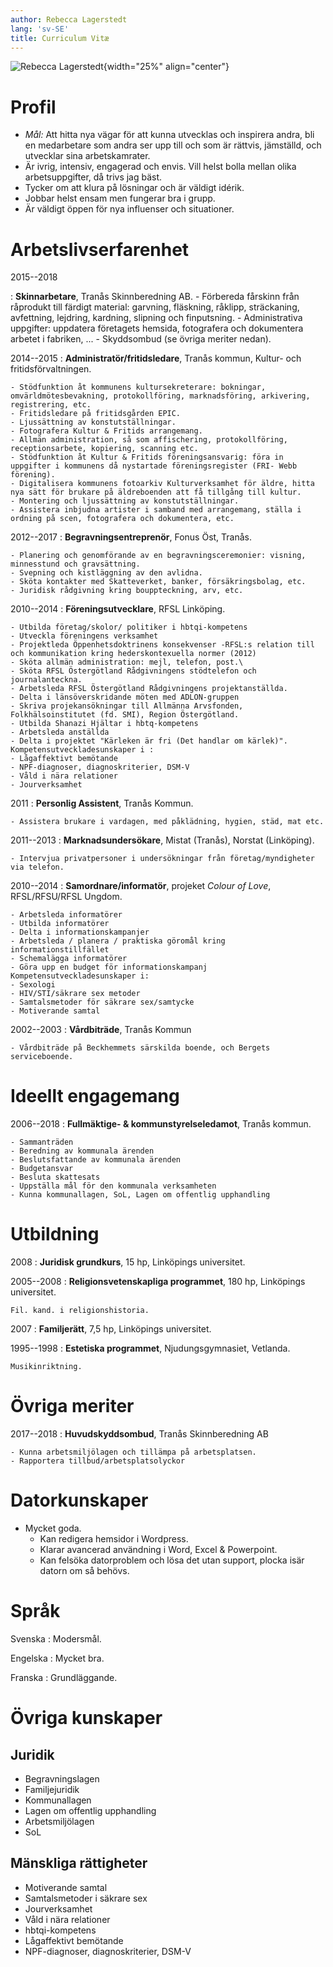 ```yaml
---
author: Rebecca Lagerstedt
lang: 'sv-SE'
title: Curriculum Vitæ
---
```


![Rebecca Lagerstedt](https://linuxtjej.github.io/images/rebeccacv.jpg){width="25%" align="center"}

# Profil

* *Mål:* Att hitta nya vägar för att kunna utvecklas och inspirera andra, bli en medarbetare som andra ser upp till och som är rättvis, jämställd, och utvecklar sina arbetskamrater.
* Är ivrig, intensiv, engagerad och envis. Vill helst bolla mellan olika arbetsuppgifter, då trivs jag bäst.
* Tycker om att klura på lösningar och är väldigt idérik.
* Jobbar helst ensam men fungerar bra i grupp.
* Är väldigt öppen för nya influenser och situationer.

# Arbetslivserfarenhet

2015--2018

:   **Skinnarbetare**, Tranås Skinnberedning AB.
    - Förbereda fårskinn från råprodukt till färdigt material: garvning, fläskning, råklipp, sträckaning, avfettning, lejdring, kardning, slipning och finputsning.
    - Administrativa uppgifter: uppdatera företagets hemsida, fotografera och dokumentera arbetet i fabriken, ...
    - Skyddsombud (se övriga meriter nedan).

2014--2015
:   **Administratör/fritidsledare**, Tranås kommun, Kultur- och fritidsförvaltningen.

    - Stödfunktion åt kommunens kultursekreterare: bokningar, omvärldmötesbevakning, protokollföring, marknadsföring, arkivering, registrering, etc.
    - Fritidsledare på fritidsgården EPIC.
    - Ljussättning av konstutställningar.
    - Fotografera Kultur & Fritids arrangemang.
    - Allmän administration, så som affischering, protokollföring, receptionsarbete, kopiering, scanning etc.
    - Stödfunktion åt Kultur & Fritids föreningsansvarig: föra in uppgifter i kommunens då nystartade föreningsregister (FRI- Webb förening).
    - Digitalisera kommunens fotoarkiv Kulturverksamhet för äldre, hitta nya sätt för brukare på äldreboenden att få tillgång till kultur.
    - Montering och ljussättning av konstutställningar.
    - Assistera inbjudna artister i samband med arrangemang, ställa i ordning på scen, fotografera och dokumentera, etc.

2012--2017
:   **Begravningsentreprenör**, Fonus Öst, Tranås.

    - Planering och genomförande av en begravningsceremonier: visning, minnesstund och gravsättning.
    - Svepning och kistläggning av den avlidna.
    - Sköta kontakter med Skatteverket, banker, försäkringsbolag, etc.
    - Juridisk rådgivning kring bouppteckning, arv, etc.

2010--2014
:   **Föreningsutvecklare**, RFSL Linköping.

    - Utbilda företag/skolor/ politiker i hbtqi-kompetens
    - Utveckla föreningens verksamhet
    - Projektleda Öppenhetsdoktrinens konsekvenser -RFSL:s relation till och kommunikation kring hederskontexuella normer (2012)
    - Sköta allmän administration: mejl, telefon, post.\
    - Sköta RFSL Östergötland Rådgivningens stödtelefon och journalanteckna.
    - Arbetsleda RFSL Östergötland Rådgivningens projektanställda.
    - Delta i länsöverskridande möten med ADLON-gruppen
    - Skriva projekansökningar till Allmänna Arvsfonden, Folkhälsoinstitutet (fd. SMI), Region Östergötland.
    - Utbilda Shanazi Hjältar i hbtq-kompetens
    - Arbetsleda anställda
    - Delta i projektet "Kärleken är fri (Det handlar om kärlek)". Kompetensutveckladesunskaper i :
    - Lågaffektivt bemötande
    - NPF-diagnoser, diagnoskriterier, DSM-V
    - Våld i nära relationer
    - Jourverksamhet

2011
:   **Personlig Assistent**, Tranås Kommun.

    - Assistera brukare i vardagen, med påklädning, hygien, städ, mat etc.

2011--2013
:   **Marknadsundersökare**, Mistat (Tranås), Norstat (Linköping).

    - Intervjua privatpersoner i undersökningar från företag/myndigheter via telefon.

2010--2014
:   **Samordnare/informatör**, projeket *Colour of Love*, RFSL/RFSU/RFSL Ungdom.

    - Arbetsleda informatörer
    - Utbilda informatörer
    - Delta i informationskampanjer
    - Arbetsleda / planera / praktiska göromål kring informationstillfället
    - Schemalägga informatörer
    - Göra upp en budget för informationskampanj Kompetensutveckladesunskaper i:
    - Sexologi
    - HIV/STI/säkrare sex metoder
    - Samtalsmetoder för säkrare sex/samtycke
    - Motiverande samtal

2002--2003
:   **Vårdbiträde**, Tranås Kommun

    - Vårdbiträde på Beckhemmets särskilda boende, och Bergets serviceboende.

# Ideellt engagemang

2006--2018
:   **Fullmäktige- & kommunstyrelseledamot**, Tranås kommun.

    - Sammanträden
    - Beredning av kommunala ärenden
    - Beslutsfattande av kommunala ärenden
    - Budgetansvar
    - Besluta skattesats
    - Uppställa mål för den kommunala verksamheten
    - Kunna kommunallagen, SoL, Lagen om offentlig upphandling

# Utbildning

2008
:   **Juridisk grundkurs**, 15 hp, Linköpings universitet.

2005--2008
:   **Religionsvetenskapliga programmet**, 180 hp, Linköpings universitet.

    Fil. kand. i religionshistoria.

2007
:   **Familjerätt**, 7,5 hp, Linköpings universitet.

1995--1998
:   **Estetiska programmet**, Njudungsgymnasiet, Vetlanda.

    Musikinriktning.

# Övriga meriter

2017--2018
:   **Huvudskyddsombud**, Tranås Skinnberedning AB

    - Kunna arbetsmiljölagen och tillämpa på arbetsplatsen.
    - Rapportera tillbud/arbetsplatsolyckor

# Datorkunskaper

* Mycket goda.
    - Kan redigera hemsidor i Wordpress.
    - Klarar avancerad användning i Word, Excel & Powerpoint.
    - Kan felsöka datorproblem och lösa det utan support, plocka isär datorn om så behövs.

# Språk

Svenska
:   Modersmål.

Engelska
:   Mycket bra.

Franska
:   Grundläggande.

# Övriga kunskaper

## Juridik

* Begravningslagen
* Familjejuridik
* Kommunallagen
* Lagen om offentlig upphandling
* Arbetsmiljölagen
* SoL

## Mänskliga rättigheter

* Motiverande samtal
* Samtalsmetoder i säkrare sex
* Jourverksamhet
* Våld i nära relationer
* hbtqi-kompetens
* Lågaffektivt bemötande
* NPF-diagnoser, diagnoskriterier, DSM-V

<!--stackedit_data:
eyJoaXN0b3J5IjpbMzY2Mzg2Mzg5LC00MDEwODA3NDQsLTIxMD
Q5NTM0MTMsLTQwMTA4MDc0NCwtNjY0ODYyMDczLC0xNDEyNjQ2
NzcyXX0=
-->